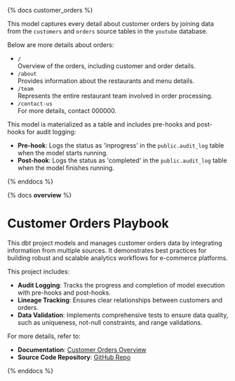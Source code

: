{% docs customer_orders %}

This model captures every detail about customer orders by joining data from the `customers` and `orders` source tables in the `youtube` database.

Below are more details about orders:
- `/`  
  Overview of the orders, including customer and order details.
- `/about`  
  Provides information about the restaurants and menu details.
- `/team`  
  Represents the entire restaurant team involved in order processing.
- `/contact-us`  
  For more details, contact 000000.

This model is materialized as a table and includes pre-hooks and post-hooks for audit logging:
- **Pre-hook**: Logs the status as 'inprogress' in the `public.audit_log` table when the model starts running.
- **Post-hook**: Logs the status as 'completed' in the `public.audit_log` table when the model finishes running.

{% enddocs %}

{% docs __overview__ %}
# Customer Orders Playbook

This dbt project models and manages customer orders data by integrating information from multiple sources. It demonstrates best practices for building robust and scalable analytics workflows for e-commerce platforms.

This project includes:
- **Audit Logging**: Tracks the progress and completion of model execution with pre-hooks and post-hooks.
- **Lineage Tracking**: Ensures clear relationships between customers and orders.
- **Data Validation**: Implements comprehensive tests to ensure data quality, such as uniqueness, not-null constraints, and range validations.

For more details, refer to:
- **Documentation**: [Customer Orders Overview](#)
- **Source Code Repository**: [GitHub Repo](#)

{% enddocs %}

